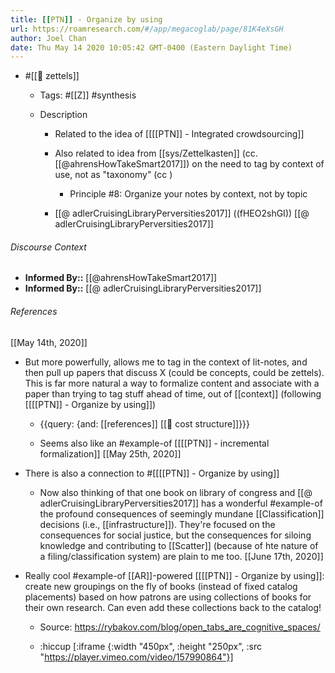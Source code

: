 ```yaml
---
title: [[PTN]] - Organize by using
url: https://roamresearch.com/#/app/megacoglab/page/81K4eXsGH
author: Joel Chan
date: Thu May 14 2020 10:05:42 GMT-0400 (Eastern Daylight Time)
---
```


- #[[🌲 zettels]]

    - Tags: #[[Z]] #synthesis

    - Description

        - Related to the idea of [[[[PTN]] - Integrated crowdsourcing]]

        - Also related to idea from [[sys/Zettelkasten]] (cc. [[@ahrensHowTakeSmart2017]]) on the need to tag by context of use, not as  "taxonomy" (cc )

            - Principle #8: Organize your notes by context, not by topic

        - [[@ adlerCruisingLibraryPerversities2017]] ((fHEO2shGI)) [[@ adlerCruisingLibraryPerversities2017]]

###### Discourse Context

- **Informed By::** [[@ahrensHowTakeSmart2017]]
- **Informed By::** [[@ adlerCruisingLibraryPerversities2017]]

###### References

[[May 14th, 2020]]

- But more powerfully, allows me to tag in the context of lit-notes, and then pull up papers that discuss X (could be concepts, could be zettels). This is far more natural a way to formalize content and associate with a paper than trying to tag stuff ahead of time, out of [[context]] (following [[[[PTN]] - Organize by using]])

    - {{query: {and: [[references]] [[🧱 cost structure]]}}}

    - Seems also like an #example-of [[[[PTN]] - incremental formalization]]
[[May 25th, 2020]]

- There is also a connection to #[[[[PTN]] - Organize by using]]

    - Now also thinking of that one book on library of congress and [[@ adlerCruisingLibraryPerversities2017]] has a wonderful #example-of the profound consequences of seemingly mundane [[Classification]] decisions (i.e., [[infrastructure]]). They're focused on the consequences for social justice, but the consequences for siloing knowledge and contributing to [[Scatter]] (because of hte nature of a filing/classification system) are plain to me too.
[[June 17th, 2020]]

- Really cool #example-of [[AR]]-powered [[[[PTN]] - Organize by using]]: create new groupings on the fly of books (instead of fixed catalog placements) based on how patrons are using collections of books for their own research. Can even add these collections back to the catalog!

    - Source: https://rybakov.com/blog/open_tabs_are_cognitive_spaces/

    - :hiccup [:iframe {:width "450px", :height "250px", :src "https://player.vimeo.com/video/157990864"}]
